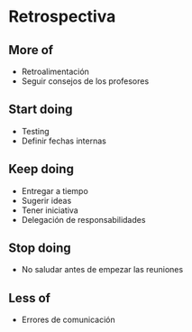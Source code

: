 # Retrospectiva #

## More of ##
- Retroalimentación
- Seguir consejos de los profesores

## Start doing ##
- Testing
- Definir fechas internas

## Keep doing ##
- Entregar a tiempo
- Sugerir ideas
- Tener iniciativa
- Delegación de responsabilidades

## Stop doing ##
- No saludar antes de empezar las reuniones

## Less of ##
- Errores de comunicación